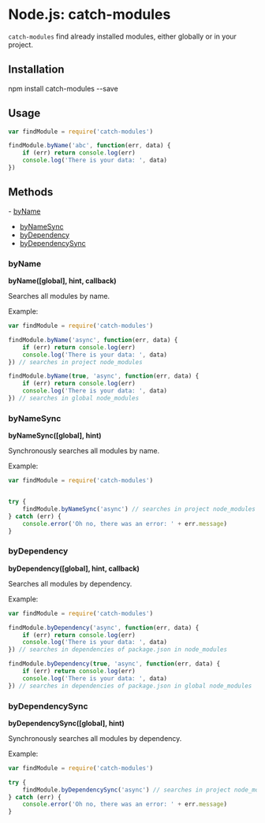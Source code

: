 # Node.js: catch-modules

`catch-modules` find already installed modules, either globally or in your project.

## Installation

npm install catch-modules --save

## Usage

```js
var findModule = require('catch-modules')

findModule.byName('abc', function(err, data) {
    if (err) return console.log(err)
    console.log('There is your data: ', data)
})
```

## Methods
- [byName](#byName)
- [byNameSync](#byNameSync)
- [byDependency](#byDependency)
- [byDependencySync](#byDependencySync)

### byName

**byName([global], hint, callback)**

Searches all modules by name.

Example:

```js
var findModule = require('catch-modules')

findModule.byName('async', function(err, data) {
    if (err) return console.log(err)
    console.log('There is your data: ', data)
}) // searches in project node_modules

findModule.byName(true, 'async', function(err, data) {
    if (err) return console.log(err)
    console.log('There is your data: ', data)
}) // searches in global node_modules
```

### byNameSync

**byNameSync([global], hint)**

Synchronously searches all modules by name.

Example:

```js
var findModule = require('catch-modules')


try {
    findModule.byNameSync('async') // searches in project node_modules
} catch (err) {
    console.error('Oh no, there was an error: ' + err.message)
}
```

### byDependency

**byDependency([global], hint, callback)**

Searches all modules by dependency.

Example:

```js
var findModule = require('catch-modules')

findModule.byDependency('async', function(err, data) {
    if (err) return console.log(err)
    console.log('There is your data: ', data)
}) // searches in dependencies of package.json in node_modules

findModule.byDependency(true, 'async', function(err, data) {
    if (err) return console.log(err)
    console.log('There is your data: ', data)
}) // searches in dependencies of package.json in global node_modules
```

### byDependencySync

**byDependencySync([global], hint)**

Synchronously searches all modules by dependency.

Example:

```js
var findModule = require('catch-modules')

try {
    findModule.byDependencySync('async') // searches in project node_modules
} catch (err) {
    console.error('Oh no, there was an error: ' + err.message)
}
```